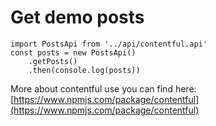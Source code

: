 # Get demo posts

```
import PostsApi from '../api/contentful.api'
const posts = new PostsApi()
	.getPosts()
	.then(console.log(posts))
```

More about contentful use you can find here: [https://www.npmjs.com/package/contentful](https://www.npmjs.com/package/contentful)
